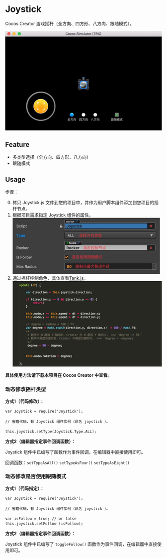 # Joystick
Cocos Creator 游戏摇杆（全方向、四方形、八方向、跟随模式）。

![Screenshot](./screenshots/screenshot.png)

## Feature
* 多类型选择（全方向、四方形、八方向）
* 跟随模式

## Usage

步骤：

0. 拷贝 Joystick.js 文件到您的项目中，并作为用户脚本组件添加到您项目的摇杆节点。
0. 根据项目需求指定 Joystick 组件的属性。<br/>
![Joystick](./screenshots/joystick.png)
0. 通过摇杆控制角色，具体查看[Tank.js](./assets/scripts/Tank.js)。
![Player Script](./screenshots/player_script.png)

**具体使用方法请下载本项目在 Cocos Creator 中查看。**

### 动态修改摇杆类型

**方式1（代码修改）：**

```
var Joystick = require('Joystick');

// 省略代码，有 Joystick 组件实例（命名 joystick ）。

this.joystick.setType(Joystick.Type.ALL);
```

**方式2（编辑器指定事件回调函数）：**

Joystick 组件中已编写了函数作为事件回调，在编辑器中直接使用即可。

回调函数：`setTypeAsAll()` `setTypeAsFour()` `setTypeAsEight()`

### 动态修改是否使用跟随模式

**方式1（代码指定）：**

```
var Joystick = require('Joystick');

// 省略代码，有 Joystick 组件实例（命名 joystick ）。

var isFollow = true; // or false
this.joystick.setFollow (isFollow);
```

**方式2（编辑器指定事件回调函数）：**

Joystick 组件中已编写了 `toggleFollow()` 函数作为事件回调，在编辑器中直接使用即可。
